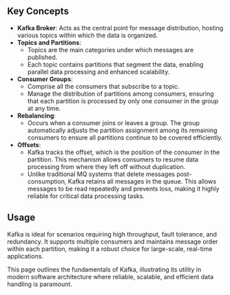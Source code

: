 ## **Key Concepts**

- **Kafka Broker**: Acts as the central point for message distribution, hosting various topics within which the data is organized.
- **Topics and Partitions**:
    - Topics are the main categories under which messages are published.
    - Each topic contains partitions that segment the data, enabling parallel data processing and enhanced scalability.
- **Consumer Groups**:
    - Comprise all the consumers that subscribe to a topic.
    - Manage the distribution of partitions among consumers, ensuring that each partition is processed by only one consumer in the group at any time.
- **Rebalancing**:
    - Occurs when a consumer joins or leaves a group. The group automatically adjusts the partition assignment among its remaining consumers to ensure all partitions continue to be covered efficiently.
- **Offsets**:
    - Kafka tracks the offset, which is the position of the consumer in the partition. This mechanism allows consumers to resume data processing from where they left off without duplication.
    - Unlike traditional MQ systems that delete messages post-consumption, Kafka retains all messages in the queue. This allows messages to be read repeatedly and prevents loss, making it highly reliable for critical data processing tasks.

## **Usage**

Kafka is ideal for scenarios requiring high throughput, fault tolerance, and redundancy. It supports multiple consumers and maintains message order within each partition, making it a robust choice for large-scale, real-time applications.

This page outlines the fundamentals of Kafka, illustrating its utility in modern software architecture where reliable, scalable, and efficient data handling is paramount.